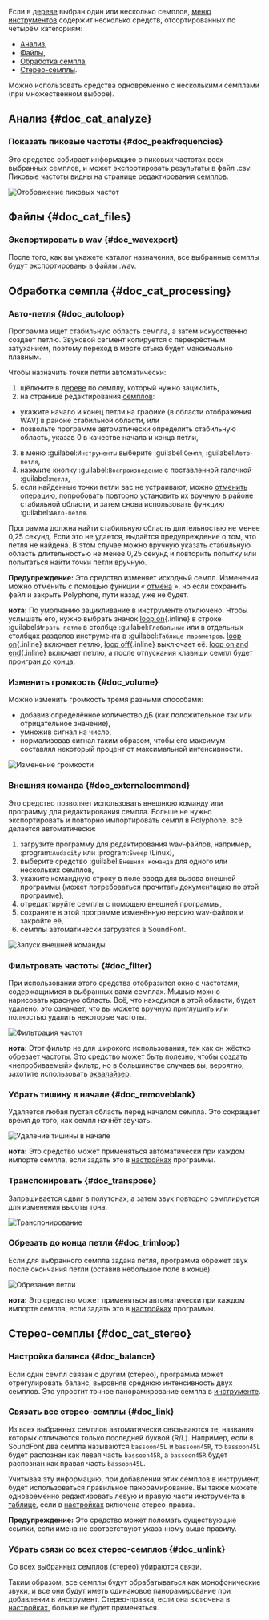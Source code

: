 Если в [дереве](manual/soundfont-editor/tree.md) выбран один или несколько семплов, [меню инструментов](manual/soundfont-editor/tools/index.md) содержит несколько средств, отсортированных по четырём категориям:

* [Анализ](#doc_cat_analyze),
* [Файлы](#doc_cat_files),
* [Обработка семпла](#doc_cat_processing),
* [Стерео-семплы](#doc_cat_stereo).

Можно использовать средства одновременно с несколькими семплами (при множественном выборе).


## Анализ {#doc_cat_analyze}


### Показать пиковые частоты {#doc_peakfrequencies}


Это средство собирает информацию о пиковых частотах всех выбранных семплов, и может экспортировать результаты в файл .csv.
Пиковые частоты видны на странице редактирования [семплов](manual/soundfont-editor/editing-pages/sample-editor.md#doc_freq).


![Отображение пиковых частот](images/tool_show_peak_frequencies.png "Отображение пиковых частот")


## Файлы {#doc_cat_files}


### Экспортировать в wav {#doc_wavexport}


После того, как вы укажете каталог назначения, все выбранные семплы будут экспортированы в файлы .wav.


## Обработка семпла {#doc_cat_processing}


### Авто-петля {#doc_autoloop}


Программа ищет стабильную область семпла, а затем искусственно создает петлю.
Звуковой сегмент копируется с перекрёстным затуханием, поэтому переход в месте стыка будет максимально плавным.

Чтобы назначить точки петли автоматически:

1. щёлкните в [дереве](manual/soundfont-editor/tree.md) по семплу, который нужно зациклить,
2. на странице редактирования [семплов](manual/soundfont-editor/editing-pages/sample-editor.md):
  * укажите начало и конец петли на графике (в области отображения WAV) в районе стабильной области, или
  * позвольте программе автоматически определить стабильную область, указав 0 в качестве начала и конца петли,
3. в меню :guilabel:`Инструменты` выберите :guilabel:`Семпл`, :guilabel:`Авто-петля`,
4. нажмите кнопку :guilabel:`Воспроизведение` с поставленной галочкой :guilabel:`петля`,
5. если найденные точки петли вас не устраивают, можно [отменить](manual/soundfont-editor/toolbar.md#doc_edit) операцию, попробовать повторно установить их вручную в районе стабильной области, и затем снова использовать функцию :guilabel:`Авто-петля`.

Программа должна найти стабильную область длительностью не менее 0,25 секунд.
Если это не удается, выдаётся предупреждение о том, что петля не найдена.
В этом случае можно вручную указать стабильную область длительностью не менее 0,25 секунд и повторить попытку или попытаться найти точки петли вручную.

**Предупреждение:** Это средство изменяет исходный семпл.
Изменения можно отменить с помощью функции «&nbsp;[отмена](manual/soundfont-editor/toolbar.md)&nbsp;», но если сохранить файл и закрыть Polyphone, пути назад уже не будет.

**нота:** По умолчанию зацикливание в инструменте отключено.
Чтобы услышать его, нужно выбрать значок [loop on](images/loop_on.png "loop on"){.inline} в строке :guilabel:`Играть петлю` в столбце :guilabel:`Глобальные` или в отдельных столбцах разделов инструмента в :guilabel:`Таблице параметров`.
[loop on](images/loop_on.png "loop on"){.inline} включает петлю, [loop off](images/loop_off.png "loop off"){.inline} выключает её.
[loop on and end](images/loop_on_end.png "loop on and end"){.inline} включает петлю, а после отпускания клавиши семпл будет проигран до конца.


### Изменить громкость {#doc_volume}


Можно изменить громкость тремя разными способами:

* добавив определённое количество дБ (как положительное так или отрицательное значение),
* умножив сигнал на число,
* нормализовав сигнал таким образом, чтобы его максимум составлял некоторый процент от максимальной интенсивности.


![Изменение громкости](images/tool_change_volume.png "Изменение громкости")


### Внешняя команда {#doc_externalcommand}


Это средство позволяет использовать внешнюю команду или программу для редактирования семпла.
Больше не нужно экспортировать и повторно импортировать семпл в Polyphone, всё делается автоматически:

1. загрузите программу для редактирования wav-файлов, например, :program:`Audacity` или :program:`Sweep` (Linux),
2. выберите средство :guilabel:`Внешняя команда` для одного или нескольких семплов,
3. укажите командную строку в поле ввода для вызова внешней программы (может потребоваться прочитать документацию по этой программе),
4. отредактируйте семплы с помощью внешней программы,
5. сохраните в этой программе изменённую версию wav-файлов и закройте её,
6. семплы автоматически загрузятся в SoundFont.


![Запуск внешней команды](images/tool_external_command.png "Запуск внешней команды")


### Фильтровать частоты {#doc_filter}


При использовании этого средства отобразится окно с частотами, содержащимися в выбранных вами семплах.
Мышью можно нарисовать красную область.
Всё, что находится в этой области, будет удалено: это означает, что вы можете вручную приглушить или полностью удалить некоторые частоты.


![Фильтрация частот](images/tool_filter_frequencies.png "Фильтрация частот")


**нота:** Этот фильтр не для широкого использования, так как он жёстко обрезает частоты.
Это средство может быть полезно, чтобы создать «непробиваемый» фильтр, но в большинстве случаев вы, вероятно, захотите использовать [эквалайзер](manual/soundfont-editor/editing-pages/sample-editor.md#doc_eq).


### Убрать тишину в начале {#doc_removeblank}


Удаляется любая пустая область перед началом семпла.
Это сокращает время до того, как семпл начнёт звучать.


![Удаление тишины в начале](images/remove_blank.png "Удаление тишины в начале")


**нота:** Это средство может применяться автоматически при каждом импорте семпла, если задать это в [настройках](manual/settings.md#doc_general) программы.


### Транспонировать {#doc_transpose}


Запрашивается сдвиг в полутонах, а затем звук повторно сэмплируется для изменения высоты тона.


![Транспонирование](images/tool_transpose_smpl.png "Транспонирование")


### Обрезать до конца петли {#doc_trimloop}


Если для выбранного семпла задана петля, программа обрежет звук после окончания петли (оставив небольшое поле в конце).


![Обрезание петли](images/trim_to_loop.png "Обрезание петли")


**нота:** Это средство может применяться автоматически при каждом импорте семпла, если задать это в [настройках](manual/settings.md#doc_general) программы.


## Стерео-семплы {#doc_cat_stereo}


### Настройка баланса {#doc_balance}


Если один семпл связан с другим (стерео), программа может отрегулировать баланс, выровняв среднюю интенсивность двух семплов.
Это упростит точное панорамирование семпла в [инструменте](manual/soundfont-editor/editing-pages/instrument-editor.md).


### Связать все стерео-семплы {#doc_link}


Из всех выбранных семплов автоматически связываются те, названия которых отличаются только последней буквой (R/L).
Например, если в SoundFont два семпла называются ``bassoon45L`` и ``bassoon45R``, то ``bassoon45L`` будет распознан как левая часть ``bassoon45R``, а ``bassoon45R`` будет распознан как правая часть ``bassoon45L``.

Учитывая эту информацию, при добавлении этих семплов в инструмент, будет использоваться правильное панорамирование.
Вы также можете одновременно редактировать левую и правую части инструмента в [таблице](manual/soundfont-editor/editing-pages/instrument-editor.md#doc_table), если в [настройках](manual/settings.md#doc_general) включена стерео-правка.

**Предупреждение:** Это средство может поломать существующие ссылки, если имена не соответствуют указанному выше правилу.


### Убрать связи со всех стерео-семплов {#doc_unlink}


Со всех выбранных семплов (стерео) убираются связи.

Таким образом, все семплы будут обрабатываться как монофонические звуки, и все они будут иметь одинаковое панорамирование при добавлении в инструмент.
Стерео-правка, если она включена в [настройках](manual/settings.md#doc_general), больше не будет применяться.